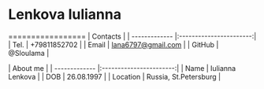 # Lenkova Iulianna
=================
| Contacts                                |
| ------------- |:-----------------------:|
| Tel.          | +79811852702            |
| Email         | lana6797@gmail.com      |
| GitHub        | @Sloulama               |

| About me                                |
| ------------- |:-----------------------:|
| Name          | Iulianna Lenkova        |
| DOB           | 26.08.1997              |
| Location      | Russia, St.Petersburg   |
